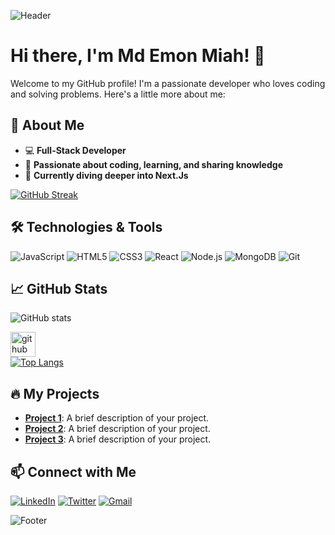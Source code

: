 <!-- Header -->
![Header](https://scontent.xx.fbcdn.net/v/t1.15752-9/448872383_442569268572039_5870872898996470701_n.png?_nc_cat=103&ccb=1-7&_nc_sid=0024fc&_nc_eui2=AeF1KKRBrLjnJ-Das3SISp6yknW2gSFU1mySdbaBIVTWbGQ7urCT36IY5Fk0tKMBQTMtxf09_jR2Xj_mDtWtETvY&_nc_ohc=KDXiXQyobZwQ7kNvgHu94bt&_nc_ad=z-m&_nc_cid=0&_nc_ht=scontent.xx&oh=03_Q7cD1QEuqSuZl8SAyAPXneaP2yJ7rr05VNjj6A0Oe73bRriRpw&oe=66AB2AC4)

# Hi there, I'm Md Emon Miah! 👋

Welcome to my GitHub profile! I'm a passionate developer who loves coding and solving problems. Here's a little more about me:

## 🚀 About Me
- 💻 **Full-Stack Developer**
- 🌟 **Passionate about coding, learning, and sharing knowledge**
- 🌱 **Currently diving deeper into Next.Js**

[![GitHub Streak](https://github-readme-streak-stats.herokuapp.com/?user=umayermdemon&theme=radical)](https://git.io/streak-stats)

## 🛠️ Technologies & Tools
![JavaScript](https://img.shields.io/badge/-JavaScript-000?&logo=JavaScript)
![HTML5](https://img.shields.io/badge/-HTML5-000?&logo=HTML5)
![CSS3](https://img.shields.io/badge/-CSS3-000?&logo=CSS3)
![React](https://img.shields.io/badge/-React-000?&logo=React)
![Node.js](https://img.shields.io/badge/-Node.js-000?&logo=node.js)
![MongoDB](https://img.shields.io/badge/-MongoDB-000?&logo=mongodb)
![Git](https://img.shields.io/badge/-Git-000?&logo=git)

## 📈 GitHub Stats
![GitHub stats](https://github-readme-stats.vercel.app/api?username=umayermdemon&show_icons=true)  

[<img src='https://cdn.jsdelivr.net/npm/simple-icons@3.0.1/icons/github.svg' alt='github' height='40'>](https://github.com/umayermdemon)  
[![Top Langs](https://github-readme-stats.vercel.app/api/top-langs/?username=umayermdemon)](https://github.com/anuraghazra/github-readme-stats)


## 🔥 My Projects
- [**Project 1**](https://github.com/umayermdemon/swift-parcel-client): A brief description of your project.
- [**Project 2**](https://github.com/umayermdemon/artistry-avenue-client): A brief description of your project.
- [**Project 3**](https://github.com/umayermdemon/electro-care-client): A brief description of your project.



## 📫 Connect with Me
[![LinkedIn](https://img.shields.io/badge/LinkedIn-blue?style=flat&logo=linkedin)](https://www.linkedin.com/in/md-emon-miah-3579a621b)
[![Twitter](https://img.shields.io/badge/Twitter-blue?style=flat&logo=twitter)](https://x.com/umayermdemon)
[![Gmail](https://img.shields.io/badge/Gmail-red?style=flat&logo=gmail)](mailto:mamudmdemon@gmail.com)

<!-- Footer -->
![Footer](https://your-image-url.com/footer.png)

